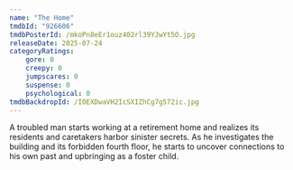 ```yaml
---
name: "The Home"
tmdbId: "926606"
tmdbPosterId: /mkoPn8eEr1ouz402rl39YJwYt5O.jpg
releaseDate: 2025-07-24
categoryRatings:
    gore: 0
    creepy: 0
    jumpscares: 0
    suspense: 0
    psychological: 0
tmdbBackdropId: /IOEXDwaVH2IcSXIZhCg7g572ic.jpg
---
```

A troubled man starts working at a retirement home and realizes its residents and caretakers harbor sinister secrets. As he investigates the building and its forbidden fourth floor, he starts to uncover connections to his own past and upbringing as a foster child.

